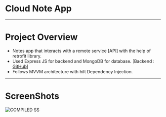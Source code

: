 # Cloud Note App

------------------------------------------
# Project Overview

- Notes app that interacts with a remote service [API] 
with the help of retrofit library.
- Used Express JS for backend and MongoDB for 
database. [Backend : [GitHub](https://github.com/Abizer-R/CloudNote-API-Backend)]
- Follows MVVM architecture with hilt Dependency 
Injection.



------------------------------------------
# ScreenShots
![COMPILED SS](https://user-images.githubusercontent.com/86946600/223053099-4e67c1da-880f-4d88-8cfb-4981a9378b59.jpg)

